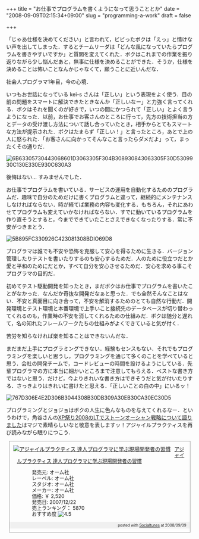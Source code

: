 +++
title = "お仕事でプログラムを書くようになって思うこととか"
date = "2008-09-09T02:15:34+09:00"
slug = "programming-a-work"
draft = false

+++

<p>「じゃあ仕様を決めてください」と言われて，ビビったボクは「えっ」と情けない声を出してしまった．するとチームリーダは「どんな風になっていたらプログラムを書きやすいですか」と質問を変えてくれた．ボクはこれまでの作業を振り返りながら少し悩んだあと，無事に仕様を決めることができた．そうか，仕様を決めることは怖いことなんかじゃなくて，願うことに近いんだな．</p>
<p>社会人プログラマ1年目，今の心境．</p>
<p>いつもお世話になっている kei-s さんは「正しい」という表現をよく使う．目の前の問題をスマートに解決できたときなんか「正しいなー」と力強く言ってくれる．ボクはそれを聞くのが好きで，いつの間にかつられて「正しい」とよく言うようになった．以前，お仕事でお客さんのところに行って，先方の技術担当の方とデータの受け渡し方法について話し合っていたとき，相手からとてもスマートな方法が提示された．ボクはたまらず「正しい！」と言ったところ，あとで上の人に怒られた．「お客さんに向かってそんなこと言ったらダメだよ」って，まったくその通りだ．</p>
<p><img src="http://img.skitch.com/20080908-nkau8ckfw7yx8xrfkntft3sams.png" alt="6B63305730443068601D3063305F304B308930843063305F30D5309930C130E330E930C630A3"/></p>
<p>後悔はない… すみませんでした．</p>
<p>お仕事でプログラムを書いている．サービスの運用を自動化するためのプログラムだ．趣味で自分のためだけに書くプログラムと違って，継続的にメンテナンスしなければならない．時が経てば業務の内容も変化する．もちろん，それにあわせてプログラムも変えていかなければならない．すでに動いているプログラムを作り直そうとすると，今までできていたことさえできなくなったりする．常に不安がつきまとう．</p>
<p><img src="http://img.skitch.com/20080908-1xb1jnitdmkqwu78g7ykysa23j.png" alt="5B895FC330926C423081308BDIO69D8"/></p>
<p>プログラマは誰でも不安や恐怖を克服して安心を得るために生きる．バージョン管理したりテストを書いたりするのも安心するためだ．人のために役立つだとか愛と平和のためにだとか，すべて自分を安心させるためだ．安心を求める事こそプログラマの目的だ．</p>
<p>初めてテスト駆動開発を知ったとき，まだボクはお仕事でプログラムを書いたことがなかった．なんだか奇抜な開発だなぁと思った．でも全然そんなことはない．不安と真面目に向き合って，不安を解消するためのとても自然な行動だ．開発環境とテスト環境と本番環境で上手いこと接続先のデータベースが切り替わってくれるのも，作業時の不安を消してくれるための仕組みだ．ボクは随分と遅れて，名の知れたフレームワークたちの仕組みがよくできていると気が付く．</p>
<p>苦労を知らなければ楽を知ることはできないんだな．</p>
<p>まだまだ上手にプログラミングできない．経験もセンスもない．それでもプログラミングを楽しいと思うし，プログラミングを通じて多くのことを学べていると思う．会社の開発チームで，コードレビューの時間を設けるようにしている．先輩プログラマの方に本当に細かいところまで注意してもらえる．ベストな書き方ではないと思う．だけど，今よりきれいな書き方はできそうだと気が付いたりする．さっきよりはきれいに書けたと思える．「正しいことの白の中」にいるッ！</p>
<p><img src="http://img.skitch.com/20080908-mifws3imap68fiteysy9hmu2y6.png" alt="767D306E4E2D306B3044308B30DB309A30EB30CA30EC30D5"/></p>
<p>プログラミングとジョジョはボクの人生に色んなものを与えてくれるなー．というわけで，角谷さんの<a href="http://kakutani.com/20080906.html#p01">XP祭り2008のLTでストーンオーシャン戦略について語りました</a>はマジで素晴らしいなと敬意を表しますッ！アジャイルプラクティスを再び読みながら眠りにつこう．</p>
<div class="amazon-item-box" style="display: block; padding: 0; border: 1px solid  #999; margin: 8px;  -moz-border-radius: 10px;">
<div class="amazon-item-image" style="display: block; padding: 10px; float: left;"><a href="http://www.amazon.co.jp/exec/obidos/ASIN/4274066940/cameralady-22/ref=nosim" target="_blank"><img src="http://ecx.images-amazon.com/images/I/51v2dYtOWUL._SL160_.jpg" alt="アジャイルプラクティス 達人プログラマに学ぶ現場開発者の習慣" title="アジャイルプラクティス 達人プログラマに学ぶ現場開発者の習慣" style="border: none; display: inline; vertical-align: bottom;" /></a></div>
<dl class="amazon-item-info" style="display: block; margin-left: 10px; padding: 0 8px 0 10px; font-size: 10pt; line-height: 110%;">
<dt class="amazon-item-name" style="display: block; margin-bottom: 5px; line-height: 120%;"><a href="http://www.amazon.co.jp/exec/obidos/ASIN/4274066940/cameralady-22/ref=nosim" target="_blank" title="アジャイルプラクティス 達人プログラマに学ぶ現場開発者の習慣">アジャイルプラクティス 達人プログラマに学ぶ現場開発者の習慣</a></dt>
<dd>
<ul class="amazon-item-info-list" style="list-style-type: none; padding-left: 0px; line-height: 120%;">
<li>発売元: オーム社</li>
<li>レーベル: オーム社</li>
<li>スタジオ: オーム社</li>
<li>メーカー: オーム社</li>
<li>価格: ￥ 2,520</li>
<li>発売日: 2007/12/22</li>
<li>売上ランキング： 5870</li>
<li>おすすめ度 <img src="http://images-jp.amazon.com/images/G/09/x-locale/common/customer-reviews/stars-4-5.gif" alt="4.5"></li>
</ul>
</dd>
</dl>
<p class="amazon-item-footer" style="clear: left; text-align: right; font-size: x-small; padding: 4px 10px 4px 10px; line-height: 100%; background-color: #f0f0f0;">posted with <a href="http://socialtunes.net">Socialtunes</a> at 2008/09/09</p>
</div>
